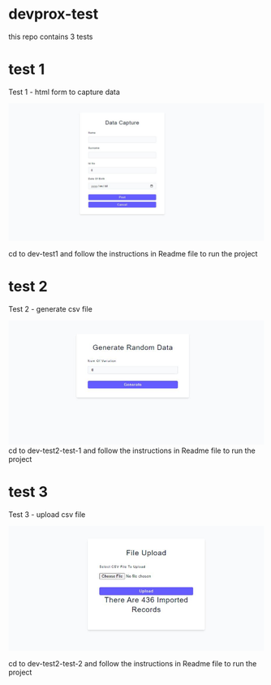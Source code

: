 # devprox-test
 
this repo contains 3 tests

# test 1
Test 1 - html form to capture data

![html form](/img/html-form.JPG)

cd to dev-test1 and follow the instructions in Readme file to run the project

# test 2
Test 2 - generate csv file

![Alt text](/img/generate-csv.JPG )
cd to dev-test2-test-1 and follow the instructions in Readme file to run the project


# test 3
Test 3 - upload csv file

![Alt text](/img/file-upload.JPG)

cd to dev-test2-test-2 and follow the instructions in Readme file to run the project
